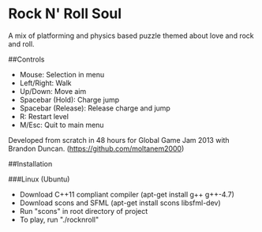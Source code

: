 Rock N' Roll Soul
=================

A mix of platforming and physics based puzzle themed about love and rock and roll.

##Controls

* Mouse: Selection in menu
* Left/Right: Walk
* Up/Down: Move aim
* Spacebar (Hold): Charge jump
* Spacebar (Release): Release charge and jump
* R: Restart level
* M/Esc: Quit to main menu

Developed from scratch in 48 hours for Global Game Jam 2013 with Brandon Duncan. (https://github.com/moltanem2000)

##Installation

###Linux (Ubuntu)

* Download C++11 compliant compiler (apt-get install g++ g++-4.7)
* Download scons and SFML (apt-get install scons libsfml-dev)
* Run "scons" in root directory of project
* To play, run "./rocknroll"
